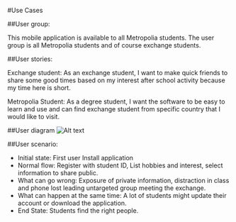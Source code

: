 #Use Cases


##User group:

This mobile application is available to all Metropolia students. The user group is all Metropolia students and of course exchange students. 

##User stories:

Exchange student: As an exchange student, I want to make quick friends to share some good times based on my interest after school activity because my time here is short.

Metropolia Student: As a degree student, I want the software to be easy to learn and use and can find exchange student from specific country that I would like to visit.

##User diagram
![Alt text](http://users.metropolia.fi/~kimn/Software%20Engineering/GroupProjectUserCaseDiagram.png "Usecase Diagram")

##User scenario:

- Initial state: First user Install application
- Normal flow: Register with student ID, List hobbies and interest, select information to share public.
- What can go wrong: Exposure of private information, distraction in class and phone lost leading untargeted group meeting the exchange.
- What can happen at the same time: A lot of students might update their account or download the application.
- End State: Students find the right people.
